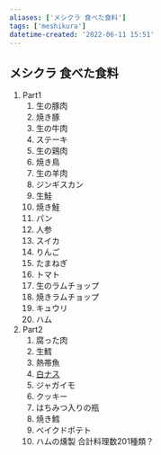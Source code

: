 ```yaml
---
aliases: ['メシクラ 食べた食料']
tags: ['meshikura']
datetime-created: '2022-06-11 15:51'
---
```

## メシクラ 食べた食料

1. Part1
	1. 生の豚肉
	2. 焼き豚
	3. 生の牛肉
	4. ステーキ
	5. 生の鶏肉
	6. 焼き鳥
	7. 生の羊肉
	8. ジンギスカン
	9. 生鮭
	10. 焼き鮭
	11. パン
	12. 人参
	13. スイカ
	14. りんご
	15. たまねぎ
	16. トマト
	17. 生のラムチョップ
	18. 焼きラムチョップ
	19. キュウリ
	20. ハム
2. Part2
	1. 腐った肉
	2. 生鱈
	3. 熱帯魚
	4. [白ナス](white-eggplant.md)
	5. ジャガイモ
	6. クッキー
	7. はちみつ入りの瓶
	8. 焼き鱈
	9. ベイクドポテト
	10. ハムの燻製
合計料理数201種類？